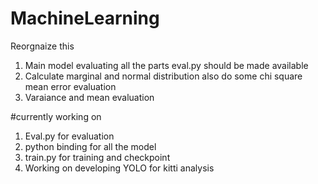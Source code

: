 # MachineLearning

Reorgnaize this 
1. Main model evaluating all the parts eval.py should be made available
2. Calculate marginal and normal distribution also do some chi square mean error evaluation
3. Varaiance and mean evaluation


#currently working on
1. Eval.py for evaluation
2. python binding for all the model
3. train.py for training and checkpoint 
4. Working on developing YOLO for kitti analysis
